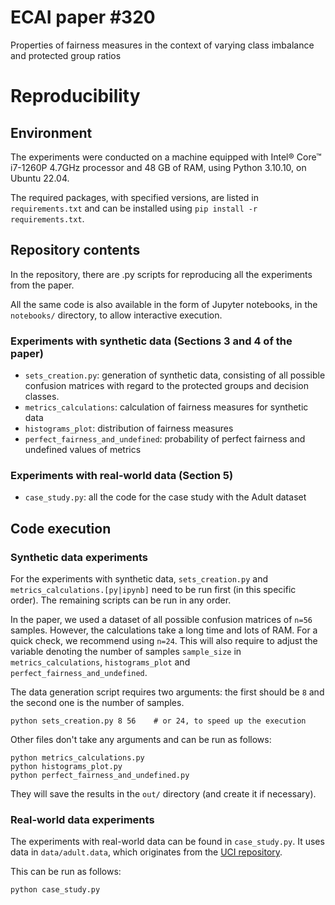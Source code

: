 # ECAI paper #320

Properties of fairness measures in the context of varying class imbalance and protected group ratios

# Reproducibility

## Environment

The experiments were conducted on a machine equipped with Intel® Core™ i7-1260P 4.7GHz processor
and 48 GB of RAM, using Python 3.10.10, on Ubuntu 22.04.

The required packages, with specified versions, are listed in `requirements.txt`
and can be installed using `pip install -r requirements.txt`.

## Repository contents

In the repository, there are .py scripts for reproducing all the experiments from the paper.

All the same code is also available in the form of Jupyter notebooks, in the `notebooks/` directory,
to allow interactive execution.

### Experiments with synthetic data (Sections 3 and 4 of the paper)

- `sets_creation.py`: generation of synthetic data, consisting of all possible confusion matrices with regard to
    the protected groups and decision classes.
- `metrics_calculations`: calculation of fairness measures for synthetic data
- `histograms_plot`: distribution of fairness measures
- `perfect_fairness_and_undefined`: probability of perfect fairness and undefined values of metrics

### Experiments with real-world data (Section 5)

- `case_study.py`: all the code for the case study with the Adult dataset

## Code execution

### Synthetic data experiments

For the experiments with synthetic data, `sets_creation.py` and `metrics_calculations.[py|ipynb]` need to be run first
(in this specific order). The remaining scripts can be run in any order.

In the paper, we used a dataset of all possible confusion matrices of `n=56` samples. However,
the calculations take a long time and lots of RAM. For a quick check, we recommend using `n=24`. This will also
require to adjust the variable denoting the number of samples `sample_size` in `metrics_calculations`,
`histograms_plot` and `perfect_fairness_and_undefined`.

The data generation script requires two arguments:
the first should be `8` and the second one is the number of samples.
```
python sets_creation.py 8 56    # or 24, to speed up the execution
```

Other files don't take any arguments and can be run as follows:
```
python metrics_calculations.py
python histograms_plot.py
python perfect_fairness_and_undefined.py
```
They will save the results in the `out/` directory (and create it if necessary).

### Real-world data experiments

The experiments with real-world data can be found in `case_study.py`.
It uses data in `data/adult.data`, which originates from the
[UCI repository](https://archive.ics.uci.edu/ml/machine-learning-databases/adult/).

This can be run as follows:
```
python case_study.py
```
